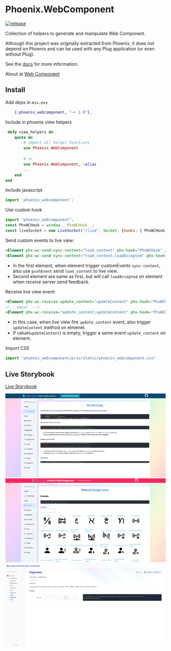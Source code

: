 # Phoenix.WebComponent

[![release](https://github.com/gsmlg-dev/phoenix_webcomponent/actions/workflows/test-and-release.yml/badge.svg)](https://github.com/gsmlg-dev/phoenix_webcomponent/actions/workflows/test-and-release.yml)

Collection of helpers to generate and manipulate Web Component.

Although this project was originally extracted from Phoenix,
it does not depend on Phoenix and can be used with any Plug
application (or even without Plug).

See the [docs](https://hexdocs.pm/phoenix_webcomponent/) for more information.

About at [Web Component](https://developer.mozilla.org/en-US/docs/Web/Web_Components)

## Install

Add deps in `mix.exs`
```elixir
    {:phoenix_webcomponent, "~> 2.0"},
```

Include in phoenix view helpers

```elixir
 defp view_helpers do
    quote do
        # import all helper functions
        use Phoenix.WebComponent

        # or 
        use Phoenix.WebComponent, :alias
        ...
    end
end
```

Include javascript

```javascript
import 'phoenix_webcomponent';
```

Use custom hook
```javascript
import "phoenix_webcomponent";
const PhxWCHook = window.__PhxWCHook__;
const liveSocket = new LiveSocket("/live", Socket, {hooks: { PhxWCHook }});
```

Send custom events to live view:
```html
<Element phx-wc-send-sync-content="load_content" phx-hook="PhxWCHook" />
<Element phx-wc-send-sync-content="load_content;loadAccepted" phx-hook="PhxWCHook" />
```
- In the first element, when element trigger customEvents `sync-content`, also use `pushEvent` send `load_content` to live view.
- Second element are same as first, but will call `loadAccepted` on element when receive server send feedback.

Receive live view event:
```html
<Element phx-wc-receive-update_content="updateContent" phx-hook="PhxWCHook" />
<!-- equal  -->
<Element phx-wc-receive="update_content;updateContent" phx-hook="PhxWCHook" />
```
- In this case, when live view fire `update_content` event, also trigger `updateContent` method on elmenet.
- If value(`updateContent`) is empty, trigger a same event `update_content` on element.

Import CSS

```javascript
import "phoenix_webcomponent/priv/static/phoenix_webcomponent.css"
```

## Live Storybook

[Live Storybook](https://phoenix-webcomponent.gsmlg.org)

![](screenshots/1.png)
![](screenshots/2.png)
![](screenshots/3.png)
